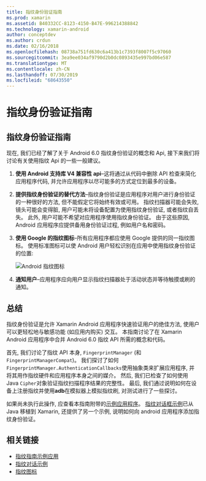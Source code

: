 ```yaml
---
title: 指纹身份验证指南
ms.prod: xamarin
ms.assetid: B40332CC-8123-4150-B47E-996214388842
ms.technology: xamarin-android
author: conceptdev
ms.author: crdun
ms.date: 02/16/2018
ms.openlocfilehash: 08738a751fd630c6a413b1c7393f8007f5c97060
ms.sourcegitcommit: 3ea9ee034af9790d2b0dc0893435e997bd06e587
ms.translationtype: MT
ms.contentlocale: zh-CN
ms.lasthandoff: 07/30/2019
ms.locfileid: "68643550"
---
```

# <a name="fingerprint-authentication-guidance"></a>指纹身份验证指南

## <a name="fingerprint-authentication-guidance"></a>指纹身份验证指南

现在, 我们已经了解了关于 Android 6.0 指纹身份验证的概念和 Api, 接下来我们将讨论有关使用指纹 Api 的一些一般建议。

1. **使用 Android 支持库 V4 兼容性 api**&ndash;这将通过从代码中删除 API 检查来简化应用程序代码, 并允许应用程序以尽可能多的方式定位到最多的设备。
2. **提供指纹身份验证的替代方法**&ndash;指纹身份验证是应用程序对用户进行身份验证的一种很好的方法, 但不能假定它将始终有效或可用。 指纹扫描器可能会失败, 镜头可能会变得脏, 用户可能未将设备配置为使用指纹身份验证, 或者指纹自丢失。 此外, 用户可能不希望对应用程序使用指纹身份验证。 由于这些原因, Android 应用程序应提供备用身份验证过程, 例如用户名和密码。
3. **使用 Google 的指纹图标**&ndash;所有应用程序都应使用 Google 提供的同一指纹图标。 使用标准图标可以使 Android 用户轻松识别在应用中使用指纹身份验证的位置: 
    
    ![Android 指纹图标](summary-images/ic-fp-40px.png)
    
4. **通知用户**&ndash;应用程序应向用户显示指纹扫描器处于活动状态并等待触摸或刷的通知。 

## <a name="summary"></a>总结

指纹身份验证是允许 Xamarin Android 应用程序快速验证用户的绝佳方法, 使用户可以更轻松地与敏感功能 (如应用内购买) 交互。 本指南讨论了在 Xamarin Android 应用程序中合并 Android 6.0 指纹 API 所需的概念和代码。

首先, 我们讨论了指纹 API 本身, `FingerprintManager` (和`FingerprintManagerCompat`)。 我们探讨了如何`FingerprintManager.AuthenticationCallbacks`使用抽象类来扩展应用程序, 并将其用作指纹硬件和应用程序本身之间的媒介。 然后, 我们已检查了如何使用 Java `Cipher`对象验证指纹扫描程序结果的完整性。 最后, 我们通过说明如何在设备上注册指纹并使用**adb**在模拟器上模拟指纹刷, 对测试进行了一些探讨。 

如果尚未执行此操作, 应查看本指南附带的[示例应用程序](https://github.com/xamarin/monodroid-samples/tree/master/FingerprintGuide)。 [指纹对话框示例](https://docs.microsoft.com/samples/xamarin/monodroid-samples/android-m-fingerprintdialog)已从 Java 移植到 Xamarin, 还提供了另一个示例, 说明如何向 android 应用程序添加指纹身份验证。



## <a name="related-links"></a>相关链接

- [指纹指南示例应用](https://github.com/xamarin/monodroid-samples/tree/master/FingerprintGuide)
- [指纹对话示例](https://docs.microsoft.com/samples/xamarin/monodroid-samples/android-m-fingerprintdialog)
- [指纹图标](https://raw.githubusercontent.com/xamarin/monodroid-samples/master/FingerprintGuide/FingerprintSampleApp/Resources/drawable-hdpi/ic_fp_40px.png)
